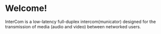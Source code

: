 # Welcome!

InterCom is a low-latency full-duplex intercom(municator) designed for the transmission of media (audio and video) between networked users. 
